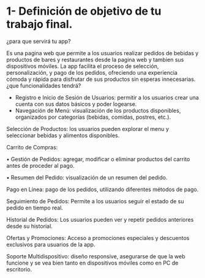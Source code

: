 # 1- Definición de objetivo de tu trabajo final.
¿para que servirá tu app?

Es una pagina web que permite a los usuarios realizar pedidos de bebidas y productos de bares y restaurantes desde la pagina web y tambien sus dispositivos móviles. La app facilita el proceso de selección, personalización, y pago de los pedidos, ofreciendo una experiencia cómoda y rápida para disfrutar de sus productos sin esperas innecesarias.
¿que funcionalidades tendrá?

	
 - Registro e Inicio de Sesión de Usuarios: permitir a los usuarios crear una cuenta con sus datos básicos y poder logearse.
 - Navegación de Menú: visualización de los productos disponibles, organizados por categorías (bebidas, comidas, postres, etc.).

  Selección de Productos: los usuarios pueden explorar el menu y seleccionar bebidas y alimentos disponibles.

  Carrito de Compras:

•	Gestión de Pedidos: agregar, modificar o eliminar productos del carrito antes de proceder al pago.

•	Resumen del Pedido: visualización de un resumen del pedido.


  Pago en Línea: pago de los pedidos, utilizando diferentes métodos de pago.

  Seguimiento de Pedidos: Permite a los usuarios seguir el estado de su pedido en tiempo real.

  Historial de Pedidos: Los usuarios pueden ver y repetir pedidos anteriores desde su historial.

  Ofertas y Promociones: Acceso a promociones especiales y descuentos exclusivos para usuarios de la app.

  Soporte Multidispositivo: diseño responsive, asegurarse de que la web funcione y se vea bien tanto en dispositivos móviles como en PC de escritorio.
